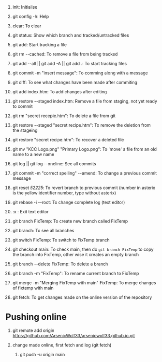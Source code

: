 

1. init: Initialise

2. git config -h: Help

3. clear: To clear

4.  git status: Show which branch and tracked/untracked files

5. git add: Start tracking a file

6. git rm --cached<filename>: To remove a file from being tracked

7. git add --all || git add -A ||  git add .: To start tracking files

8. git commit -m "insert message": To comming along with a message

9. git diff: To see what changes have been made after commiting

10. git add index.htm: To add changes after editing

11. git restore --staged index.htm: Remove a file from staging, not yet ready to commit

12. git rm "secret recepie.htm": To delete a file from git

13. git restore --staged "secret recipe.htm": To remove the deletion from the stageing

14. git restore "secret recipe.htm": To recover a deleted file

15. git mv "KCC Logo.png" "Primary Logo.png": To 'move' a file from an old name to a new name

16. git log || git log --oneline: See all commits 

17. git commit -m "correct spelling" --amend: To change a previous commit message

18. git reset *52225*: To revert branch to previous commit 
     (number in asterix is the yellow identifier number, type without asterix)

19. git rebase -i --root: To change complete log (text editor)
20. :x : Exit text editor

21. git branch FixTemp: To create new branch called FixTemp

22. git branch: To see all branches

23. git switch FixTemp: To switch to FixTemp branch

24. git checkout main: To check main, then do `git branch FixTemp` to copy the branch into FixTemp, other wise it creates an empty branch

25. git branch --delete FixTemp: To delete a branch

26. git branch -m "FixTemp": To rename current branch to FixTemp

27. git merge -m "Merging FixTemp with main" FixTemp: To merge changes of fixtemp with main

28.  git fetch: To get changes made on the online version of the repository




# Pushing online 

1. git remote add origin https://github.com/ArsenicWolf33/arsenicwolf33.github.io.git

2. change made online, first fetch and log (git fetch)

	1. git push -u origin main